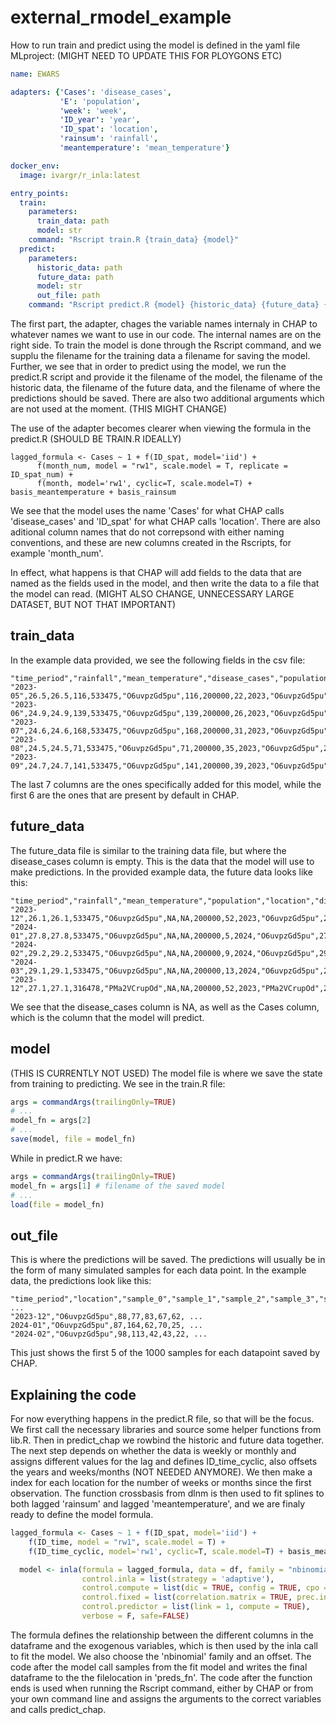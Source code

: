 # external_rmodel_example
How to run train and predict using the model is defined in the yaml file MLproject: (MIGHT NEED TO UPDATE THIS FOR PLOYGONS ETC)
```yaml
name: EWARS

adapters: {'Cases': 'disease_cases',
           'E': 'population',
           'week': 'week',
           'ID_year': 'year',
           'ID_spat': 'location',
           'rainsum': 'rainfall',
           'meantemperature': 'mean_temperature'}

docker_env:
  image: ivargr/r_inla:latest

entry_points:
  train:
    parameters:
      train_data: path
      model: str
    command: "Rscript train.R {train_data} {model}"
  predict:
    parameters:
      historic_data: path
      future_data: path
      model: str
      out_file: path
    command: "Rscript predict.R {model} {historic_data} {future_data} {out_file} None samples"
```
The first part, the adapter, chages the variable names internaly in CHAP to whatever names we want to use in our code. The internal names are on the right side. To train the model is done through the Rscript command, and we supplu the filename for the training data a filename for saving the model.
 Further, we see that in order to predict using the model, we run the predict.R script and provide it the filename of the model, the filename of the historic data, the filename of the future data, and the filename of where the predictions should be saved. There are also two additional arguments which are not used at the moment. (THIS MIGHT CHANGE)

The use of the adapter becomes clearer when viewing the formula in the predict.R (SHOULD BE TRAIN.R IDEALLY)
```
lagged_formula <- Cases ~ 1 + f(ID_spat, model='iid') + 
      f(month_num, model = "rw1", scale.model = T, replicate = ID_spat_num) +
      f(month, model='rw1', cyclic=T, scale.model=T) + basis_meantemperature + basis_rainsum
```
We see that the model uses the name 'Cases' for what CHAP calls 'disease_cases' and 'ID_spat' for what CHAP calls 'location'. There are also aditional column names that do not correpsond with either naming conventions, and these are new columns created in the Rscripts, for example 'month_num'.

In effect, what happens is that CHAP will add fields to the data that are named as the fields used in the model, and then write the data to a file that the model can read. (MIGHT ALSO CHANGE, UNNECESSARY LARGE DATASET, BUT NOT THAT IMPORTANT)

## train_data
In the example data provided, we see the following fields in the csv file:
```csv
"time_period","rainfall","mean_temperature","disease_cases","population","location","Cases","E","week","ID_year","ID_spat","rainsum","meantemperature"
"2023-05",26.5,26.5,116,533475,"O6uvpzGd5pu",116,200000,22,2023,"O6uvpzGd5pu",26.5,26.5
"2023-06",24.9,24.9,139,533475,"O6uvpzGd5pu",139,200000,26,2023,"O6uvpzGd5pu",24.9,24.9
"2023-07",24.6,24.6,168,533475,"O6uvpzGd5pu",168,200000,31,2023,"O6uvpzGd5pu",24.6,24.6
"2023-08",24.5,24.5,71,533475,"O6uvpzGd5pu",71,200000,35,2023,"O6uvpzGd5pu",24.5,24.5
"2023-09",24.7,24.7,141,533475,"O6uvpzGd5pu",141,200000,39,2023,"O6uvpzGd5pu",24.7,24.7
```
The last 7 columns are the ones specifically added for this model, while the first 6 are the ones that are present by default in CHAP.

## future_data
The future_data file is similar to the training data file, but where the disease_cases column is empty. This is the data that the model will use to make predictions.
In the provided example data, the future data looks like this:
```csv
"time_period","rainfall","mean_temperature","population","location","disease_cases","Cases","E","week","ID_year","ID_spat","rainsum","meantemperature"
"2023-12",26.1,26.1,533475,"O6uvpzGd5pu",NA,NA,200000,52,2023,"O6uvpzGd5pu",26.1,26.1
"2024-01",27.8,27.8,533475,"O6uvpzGd5pu",NA,NA,200000,5,2024,"O6uvpzGd5pu",27.8,27.8
"2024-02",29.2,29.2,533475,"O6uvpzGd5pu",NA,NA,200000,9,2024,"O6uvpzGd5pu",29.2,29.2
"2024-03",29.1,29.1,533475,"O6uvpzGd5pu",NA,NA,200000,13,2024,"O6uvpzGd5pu",29.1,29.1
"2023-12",27.1,27.1,316478,"PMa2VCrupOd",NA,NA,200000,52,2023,"PMa2VCrupOd",27.1,27.1
```
We see that the disease_cases column is NA, as well as the Cases column, which is the column that the model will predict.

## model
(THIS IS CURRENTLY NOT USED)
The model file is where we save the state from training to predicting. We see in the train.R file:
```R
args = commandArgs(trailingOnly=TRUE)
# ...
model_fn = args[2]
# ...
save(model, file = model_fn)
```
While in predict.R we have:
```R
args = commandArgs(trailingOnly=TRUE)
model_fn = args[1] # filename of the saved model
# ...
load(file = model_fn)
```

## out_file
This is where the predictions will be saved. The predictions will usually be in the form of many simulated samples for each data point. In the example data, the predictions look like this:
```csv
"time_period","location","sample_0","sample_1","sample_2","sample_3","sample_4","sample_5", ...
"2023-12","O6uvpzGd5pu",88,77,83,67,62, ...
2024-01","O6uvpzGd5pu",87,164,62,70,25, ...
"2024-02","O6uvpzGd5pu",98,113,42,43,22, ...
```
This just shows the first 5 of the 1000 samples for each datapoint saved by CHAP.

## Explaining the code
For now everything happens in the predict.R file, so that will be the focus. We first call the necessary libraries and source some helper functions from lib.R. Then in predict_chap we rowbind the historic and future data together. The next step depends on whether the data is weekly or monthly and assigns different values for the lag and defines ID_time_cyclic, also offsets the years and weeks/months (NOT NEEDED ANYMORE). We then make a index for each location for the number of weeks or months since the first observation. The function crossbasis from dlnm is then used to fit splines to both lagged 'rainsum' and lagged 'meantemperature', and we are finaly ready to define the model formula.
```R
lagged_formula <- Cases ~ 1 + f(ID_spat, model='iid') + 
    f(ID_time, model = "rw1", scale.model = T) +
    f(ID_time_cyclic, model='rw1', cyclic=T, scale.model=T) + basis_meantemperature + basis_rainsum

  model <- inla(formula = lagged_formula, data = df, family = "nbinomial", offset = log(E),
                control.inla = list(strategy = 'adaptive'),
                control.compute = list(dic = TRUE, config = TRUE, cpo = TRUE, return.marginals = FALSE),
                control.fixed = list(correlation.matrix = TRUE, prec.intercept = 1, prec = 1),
                control.predictor = list(link = 1, compute = TRUE),
                verbose = F, safe=FALSE)
```
The formula defines the relationship between the different columns in the dataframe and the exogenous variables, which is then used by the inla call to fit the model. We also choose the 'nbinomial' family and an offset. The code after the model call samples from the fit model and writes the final dataframe to the the filelocation in 'preds_fn'. The code after the function ends is used when running the Rscript command, either by CHAP or from your own command line and assigns the arguments to the correct variables and calls predict_chap.   

